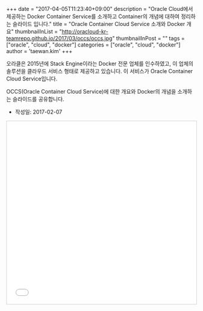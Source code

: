 +++
date = "2017-04-05T11:23:40+09:00"
description = "Oracle Cloud에서 제공하는 Docker Container Service를 소개하고 Container의 개념에 대하여 정리하는 슬라이드 입니다."
title = "Oracle Container Cloud Service 소개와 Docker 개요"
thumbnailInList = "http://oracloud-kr-teamrepo.github.io/2017/03/occs/occs.jpg"
thumbnailInPost = ""
tags = ["oracle", "cloud", "docker"]
categories = ["oracle", "cloud", "docker"]
author = 'taewan.kim'
+++
 
오라클은 2015년에 Stack Engine이라는 Docker 전문 업체를 인수하였고, 이 업체의 솔루션을 클라우드 서비스 형태로 제공하고 있습니다. 이 서비스가 Oracle Container Cloud Service입니다.

OCCS(Oracle Container Cloud Service)에 대한 개요와 Docker의 개념을 소개하는 슬라이드를 공유합니다.

- 작성일: 2017-02-07

<iframe src="//www.slideshare.net/slideshow/embed_code/key/7Je8r0j2xy3jn3" width="595" height="485" frameborder="0" marginwidth="0" marginheight="0" scrolling="no" style="border:1px solid #CCC; border-width:1px; margin-bottom:5px; max-width: 100%;" allowfullscreen> </iframe> <div style="margin-bottom:5px">
